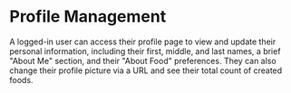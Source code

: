 # Profile Management

A logged-in user can access their profile page to view and update their personal information, including their first, middle, and last names, a brief "About Me" section, and their "About Food" preferences. They can also change their profile picture via a URL and see their total count of created foods.
